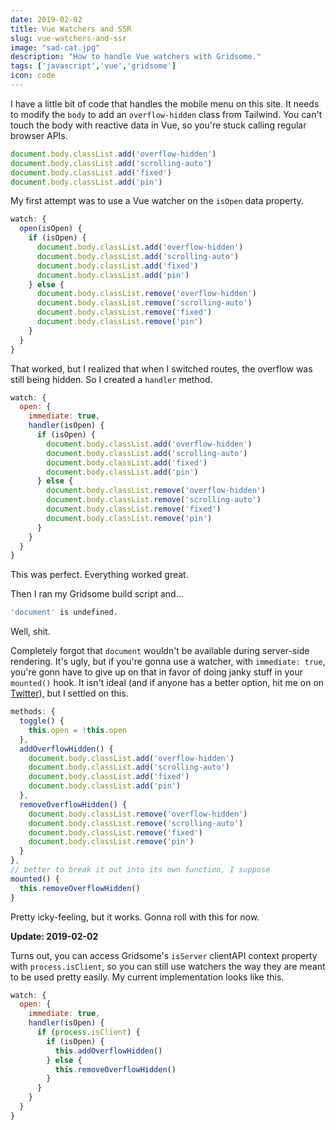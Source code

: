 ```yaml
---
date: 2019-02-02
title: Vue Watchers and SSR
slug: vue-watchers-and-ssr
image: "sad-cat.jpg"
description: "How to handle Vue watchers with Gridsome."
tags: ['javascript','vue','gridsome']
icon: code
---
```


I have a little bit of code that handles the mobile menu on this site. It needs
to modify the `body` to add an `overflow-hidden` class from Tailwind. You can't
touch the body with reactive data in Vue, so you're stuck calling regular
browser APIs.

```javascript
document.body.classList.add('overflow-hidden')
document.body.classList.add('scrolling-auto')
document.body.classList.add('fixed')
document.body.classList.add('pin')
```

My first attempt was to use a Vue watcher on the `isOpen` data property.

```javascript
watch: {
  open(isOpen) {
    if (isOpen) {
      document.body.classList.add('overflow-hidden')
      document.body.classList.add('scrolling-auto')
      document.body.classList.add('fixed')
      document.body.classList.add('pin')
    } else {
      document.body.classList.remove('overflow-hidden')
      document.body.classList.remove('scrolling-auto')
      document.body.classList.remove('fixed')
      document.body.classList.remove('pin')
    }
  }
}
```
That worked, but I realized that when I switched routes, the overflow was still being
hidden. So I created a `handler` method.

```javascript
watch: {
  open: {
    immediate: true,
    handler(isOpen) {
      if (isOpen) {
        document.body.classList.add('overflow-hidden')
        document.body.classList.add('scrolling-auto')
        document.body.classList.add('fixed')
        document.body.classList.add('pin')
      } else {
        document.body.classList.remove('overflow-hidden')
        document.body.classList.remove('scrolling-auto')
        document.body.classList.remove('fixed')
        document.body.classList.remove('pin')
      }
    }
  }
}
```

This was perfect. Everything worked great.

Then I ran my Gridsome build script and...

```bash
'document' is undefined.
```

Well, shit.

Completely forgot that `document` wouldn't be available during server-side rendering. It's ugly, but if you're gonna use a watcher, with `immediate: true`, you're gonn have to give up on that in favor of doing janky stuff in your `mounted()` hook. It isn't ideal (and if anyone has a better option, hit me on on [Twitter](http://twitter.com/brandonpittman)), but I settled on this.

```javascript
methods: {
  toggle() {
    this.open = !this.open
  },
  addOverflowHidden() {
    document.body.classList.add('overflow-hidden')
    document.body.classList.add('scrolling-auto')
    document.body.classList.add('fixed')
    document.body.classList.add('pin')
  },
  removeOverflowHidden() {
    document.body.classList.remove('overflow-hidden')
    document.body.classList.remove('scrolling-auto')
    document.body.classList.remove('fixed')
    document.body.classList.remove('pin')
  }
},
// better to break it out into its own function, I suppose
mounted() {
  this.removeOverflowHidden()
}
```

Pretty icky-feeling, but it works. Gonna roll with this for now.

**Update: 2019-02-02**

Turns out, you can access Gridsome's `isServer` clientAPI context property with
`process.isClient`, so you can still use watchers the way they are meant to be
used pretty easily. My current implementation looks like this.

```javascript
watch: {
  open: {
    immediate: true,
    handler(isOpen) {
      if (process.isClient) {
        if (isOpen) {
          this.addOverflowHidden()
        } else {
          this.removeOverflowHidden()
        }
      }
    }
  }
}
```
